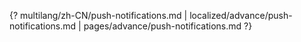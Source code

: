{? multilang/zh-CN/push-notifications.md | localized/advance/push-notifications.md | pages/advance/push-notifications.md ?}
